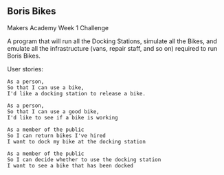 Boris Bikes
-----------

Makers Academy Week 1 Challenge

A program that will run all the Docking Stations, simulate all the Bikes, and emulate all the infrastructure (vans, repair staff, and so on) required to run Boris Bikes.

User stories:

```
As a person,
So that I can use a bike,
I'd like a docking station to release a bike.

As a person,
So that I can use a good bike,
I'd like to see if a bike is working

As a member of the public
So I can return bikes I've hired
I want to dock my bike at the docking station

As a member of the public
So I can decide whether to use the docking station
I want to see a bike that has been docked
```
